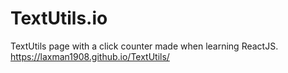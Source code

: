 # TextUtils.io
TextUtils page with a click counter made when learning ReactJS.
https://laxman1908.github.io/TextUtils/
